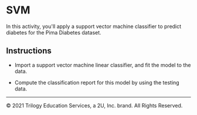 # SVM

In this activity, you'll apply a support vector machine classifier to predict diabetes for the Pima Diabetes dataset.

## Instructions

* Import a support vector machine linear classifier, and fit the model to the data.

* Compute the classification report for this model by using the testing data.

---

© 2021 Trilogy Education Services, a 2U, Inc. brand. All Rights Reserved.
